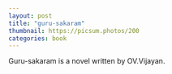 ```yaml
---
layout: post
title: "guru-sakaram"
thumbnail: https://picsum.photos/200
categories: book
---
```


Guru-sakaram is a novel written by OV.Vijayan.